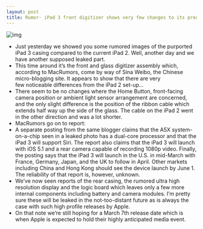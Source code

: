 ```yaml
---
layout: post
title: Rumor- iPad 3 front digitizer shows very few changes to its predecessor
---
```

![img](http://media.idownloadblog.com/wp-content/uploads/2012/02/iPad-3-Glass-Digitizer.jpg)
* Just yesterday we showed you some rumored images of the purported iPad 3 casing compared to the current iPad 2. Well, another day and we have another supposed leaked part.
* This time around it’s the front and glass digitizer assembly which, according to MacRumors, come by way of Sina Weibo, the Chinese micro-blogging site. It appears to show that there are very few noticeable differences from the iPad 2 set-up…
* There seem to be no changes where the Home Button, front-facing camera position or ambient light sensor arrangement are concerned, and the only slight difference is the position of the ribbon cable which extends half way up the side of the glass. The cable on the iPad 2 went in the other direction and was a lot shorter.
* MacRumors go on to report:
* A separate posting from the same blogger claims that the A5X system-on-a-chip seen in a leaked photo has a dual-core processor and that the iPad 3 will support Siri. The report also claims that the iPad 3 will launch with iOS 5.1 and a rear camera capable of recording 1080p video. Finally, the posting says that the iPad 3 will launch in the U.S. in mid-March with France, Germany, Japan, and the UK to follow in April. Other markets including China and Hong Kong should see the device launch by June 1. The reliability of that report is, however, unknown.
* We’ve now seen reports of the rear casing, the rumored ultra high resolution display and the logic board which leaves only a few more internal components including battery and camera modules. I’m pretty sure these will be leaked in the not-too-distant future as is always the case with such high profile releases by Apple.
* On that note we’re still hoping for a March 7th release date which is when Apple is expected to hold their highly anticipated media event.

